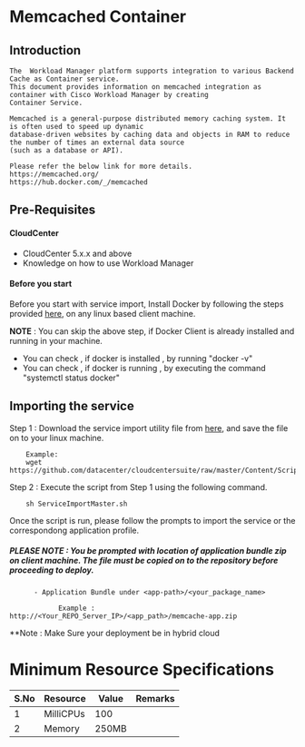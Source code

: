 # Memcached Container
## Introduction
    The  Workload Manager platform supports integration to various Backend Cache as Container service.
    This document provides information on memcached integration as container with Cisco Workload Manager by creating 
    Container Service.
    
    Memcached is a general-purpose distributed memory caching system. It is often used to speed up dynamic 
    database-driven websites by caching data and objects in RAM to reduce the number of times an external data source 
    (such as a database or API).
	
    Please refer the below link for more details.
    https://memcached.org/
	https://hub.docker.com/_/memcached
	
## Pre-Requisites
#### CloudCenter
- CloudCenter 5.x.x and above
- Knowledge on how to use Workload Manager

#### Before you start
Before you start with service import, Install Docker by following the steps provided [here](https://wwwin-github.cisco.com/CloudCenterSuite/Content-Factory/raw/master/dockerimages/Steps%20for%20Installation%20of%20Docker%20CE%20on%20CentOS7_V2.docx), on any linux based client machine.

**NOTE** : You can skip the above step, if Docker Client is already installed and running in your machine. 
- You can check , if docker is installed , by running "docker -v"
- You can check , if docker is running , by executing the command "systemctl status docker"

## Importing the service

Step 1 : Download the service import utility file from [here](https://raw.githubusercontent.com/datacenter/cloudcentersuite/master/Content/Scripts/ServiceImportMaster.sh), and save the file on to your linux machine.

	    Example: 
        wget https://github.com/datacenter/cloudcentersuite/raw/master/Content/Scripts/ServiceImportMaster.sh
				

Step 2 : Execute the script from Step 1 using the following command.

        sh ServiceImportMaster.sh

Once the script is run, please follow the prompts to import the service or the correspondong application profile.


##### PLEASE NOTE : You be prompted with location of application bundle zip on client machine. The file must be copied on to the repository before proceeding to deploy.

          - Application Bundle under <app-path>/<your_package_name>
        
                Example : http://<Your_REPO_Server_IP>/<app_path>/memcache-app.zip


**Note : Make Sure your deployment be in hybrid cloud
 
# Minimum Resource Specifications

S.No | Resource   |  Value   | Remarks
---- | ---------- |--------- | ------- 
 1   |  MilliCPUs | 100      |        
 2   |  Memory    | 250MB    |        